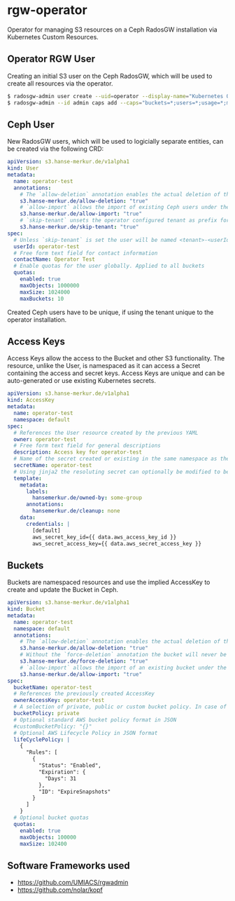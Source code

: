 # rgw-operator

Operator for managing S3 resources on a Ceph RadosGW installation via Kubernetes Custom Resources.

## Operator RGW User

Creating an initial S3 user on the Ceph RadosGW, which will be used to create all resources via the operator.

```bash
$ radosgw-admin user create --uid=operator --display-name="Kubernetes Operator" --gen-access-keys
$ radosgw-admin --id admin caps add --caps="buckets=*;users=*;usage=*;metadata=*" --uid=operator
```

## Ceph User

New RadosGW users, which will be used to logicially separate entities, can be created via the following CRD:

```yaml
apiVersion: s3.hanse-merkur.de/v1alpha1
kind: User
metadata:
  name: operator-test
  annotations:
    # The `allow-deletion` annotation enables the actual deletion of the Ceph User, aside from the resource itself
    s3.hanse-merkur.de/allow-deletion: "true"
    # `allow-import` allows the import of existing Ceph users under the management of the resource
    s3.hanse-merkur.de/allow-import: "true"
    # `skip-tenant` unsets the operator configured tenant as prefix for the Ceph user
    s3.hanse-merkur.de/skip-tenant: "true"
spec:
  # Unless `skip-tenant` is set the user will be named <tenant>-<userId>
  userId: operator-test
  # Free form text field for contact information
  contactName: Operator Test
  # Enable quotas for the user globally. Applied to all buckets
  quotas:
    enabled: true
    maxObjects: 1000000
    maxSize: 1024000
    maxBuckets: 10
```

Created Ceph users have to be unique, if using the tenant unique to the operator installation.

## Access Keys

Access Keys allow the access to the Bucket and other S3 functionality. The
resource, unlike the User, is namespaced as it can access a Secret containing
the access and secret keys. Access Keys are unique and can be auto-generated or
use existing Kubernetes secrets.

```yaml
apiVersion: s3.hanse-merkur.de/v1alpha1
kind: AccessKey
metadata:
  name: operator-test
  namespace: default
spec:
  # References the User resource created by the previous YAML
  owner: operator-test
  # Free form text field for general descriptions
  description: Access key for operator-test
  # Name of the secret created or existing in the same namespace as the AccessKey resource
  secretName: operator-test
  # Using jinja2 the resoluting secret can optionally be modified to be application specific as seen in this example
  template:
    metadata:
      labels:
        hansemerkur.de/owned-by: some-group
      annotations:
        hansemerkur.de/cleanup: none
    data:
      credentials: |
        [default]
        aws_secret_key_id={{ data.aws_access_key_id }}
        aws_secret_access_key={{ data.aws_secret_access_key }}
```

## Buckets

Buckets are namespaced resources and use the implied AccessKey to create and
update the Bucket in Ceph.

```yaml
apiVersion: s3.hanse-merkur.de/v1alpha1
kind: Bucket
metadata:
  name: operator-test
  namespace: default
  annotations:
    # The `allow-deletion` annotation enables the actual deletion of the Ceph Bucket, aside from the resource itself
    s3.hanse-merkur.de/allow-deletion: "true"
    # Without the `force-deletion` annotation the bucket will never be deleted as long as it still contains objects
    s3.hanse-merkur.de/force-deletion: "true"
    # `allow-import` allows the import of an existing bucket under the management of the resource
    s3.hanse-merkur.de/allow-import: "true"
spec:
  bucketName: operator-test
  # References the previously created AccessKey
  ownerAccessKey: operator-test
  # A selection of private, public or custom bucket policy. In case of custom the customBucketPolicy field is expected
  bucketPolicy: private
  # Optional standard AWS bucket policy format in JSON
  #customBucketPolicy: "{}"
  # Optional AWS Lifecycle Policy in JSON format
  lifeCyclePolicy: |
    {
      "Rules": [
        {
          "Status": "Enabled",
          "Expiration": {
            "Days": 31
          },
          "ID": "ExpireSnapshots"
        }
      ]
    }
  # Optional bucket quotas
  quotas:
    enabled: true
    maxObjects: 100000
    maxSize: 102400
```

## Software Frameworks used

- https://github.com/UMIACS/rgwadmin
- https://github.com/nolar/kopf
